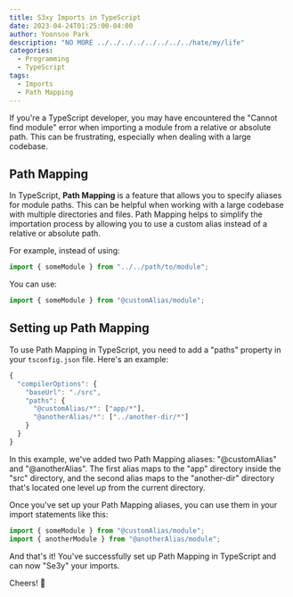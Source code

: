 ```yaml
---
title: S3xy Imports in TypeScript
date: 2023-04-24T01:25:00-04:00
author: Yoonsoo Park
description: "NO MORE ../../../../../../../../hate/my/life"
categories:
  - Programming
  - TypeScript
tags:
  - Imports
  - Path Mapping
---
```


If you're a TypeScript developer, you may have encountered the "Cannot find module" error when importing a module from a relative or absolute path. This can be frustrating, especially when dealing with a large codebase.

## Path Mapping

In TypeScript, **Path Mapping** is a feature that allows you to specify aliases for module paths. This can be helpful when working with a large codebase with multiple directories and files. Path Mapping helps to simplify the importation process by allowing you to use a custom alias instead of a relative or absolute path.

For example, instead of using:

```typescript
import { someModule } from "../../path/to/module";
```

You can use:

```typescript
import { someModule } from "@customAlias/module";
```

## Setting up Path Mapping

To use Path Mapping in TypeScript, you need to add a "paths" property in your `tsconfig.json` file.
Here's an example:

```ts
{
  "compilerOptions": {
    "baseUrl": "./src",
    "paths": {
      "@customAlias/*": ["app/*"],
      "@anotherAlias/*": ["../another-dir/*"]
    }
  }
}
```

In this example, we've added two Path Mapping aliases: "@customAlias" and "@anotherAlias". The first alias maps to the "app" directory inside the "src" directory, and the second alias maps to the "another-dir" directory that's located one level up from the current directory.

Once you've set up your Path Mapping aliases, you can use them in your import statements like this:

```ts
import { someModule } from "@customAlias/module";
import { anotherModule } from "@anotherAlias/module";
```

And that's it! You've successfully set up Path Mapping in TypeScript and can now "Se3y" your imports.

Cheers! 🍺
